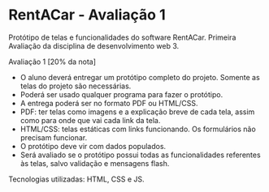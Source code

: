 # RentACar - Avaliação 1
Protótipo de telas e funcionalidades do software RentACar.
Primeira Avaliação da disciplina de desenvolvimento web 3.

Avaliação 1 [20% da nota]
- O aluno deverá entregar um protótipo completo do projeto. Somente as telas do projeto são necessárias.
- Poderá ser usado qualquer programa para fazer o protótipo.
- A entrega poderá ser no formato PDF ou HTML/CSS.
- PDF: ter telas como imagens e a explicação breve de cada tela, assim como para onde que vai cada link da tela.
- HTML/CSS: telas estáticas com links funcionando. Os formulários não precisam funcionar.
- O protótipo deve vir com dados populados.
- Será avaliado se o protótipo possui todas as funcionalidades referentes às telas, salvo validação e mensagens flash.


Tecnologias utilizadas:
HTML, CSS e JS. 
